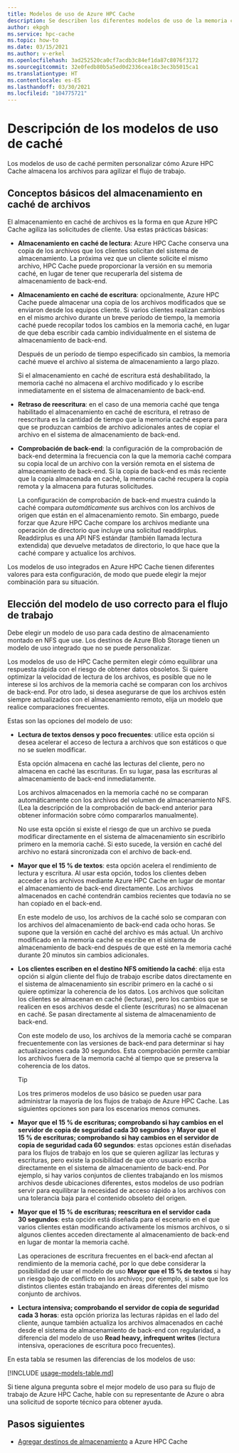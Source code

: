 ```yaml
---
title: Modelos de uso de Azure HPC Cache
description: Se describen los diferentes modelos de uso de la memoria caché y cómo elegir entre ellos para establecer el almacenamiento en caché de solo lectura o de lectura/escritura, así como controlar otras opciones de almacenamiento en caché
author: ekpgh
ms.service: hpc-cache
ms.topic: how-to
ms.date: 03/15/2021
ms.author: v-erkel
ms.openlocfilehash: 3ad252520ca0cf7acdb3c84ef1da87c8076f3172
ms.sourcegitcommit: 32e0fedb80b5a5ed0d2336cea18c3ec3b5015ca1
ms.translationtype: HT
ms.contentlocale: es-ES
ms.lasthandoff: 03/30/2021
ms.locfileid: "104775721"
---
```

# <a name="understand-cache-usage-models"></a>Descripción de los modelos de uso de caché

Los modelos de uso de caché permiten personalizar cómo Azure HPC Cache almacena los archivos para agilizar el flujo de trabajo.

## <a name="basic-file-caching-concepts"></a>Conceptos básicos del almacenamiento en caché de archivos

El almacenamiento en caché de archivos es la forma en que Azure HPC Cache agiliza las solicitudes de cliente. Usa estas prácticas básicas:

* **Almacenamiento en caché de lectura**: Azure HPC Cache conserva una copia de los archivos que los clientes solicitan del sistema de almacenamiento. La próxima vez que un cliente solicite el mismo archivo, HPC Cache puede proporcionar la versión en su memoria caché, en lugar de tener que recuperarla del sistema de almacenamiento de back-end.

* **Almacenamiento en caché de escritura**: opcionalmente, Azure HPC Cache puede almacenar una copia de los archivos modificados que se enviaron desde los equipos cliente. Si varios clientes realizan cambios en el mismo archivo durante un breve período de tiempo, la memoria caché puede recopilar todos los cambios en la memoria caché, en lugar de que deba escribir cada cambio individualmente en el sistema de almacenamiento de back-end.

  Después de un período de tiempo especificado sin cambios, la memoria caché mueve el archivo al sistema de almacenamiento a largo plazo.

  Si el almacenamiento en caché de escritura está deshabilitado, la memoria caché no almacena el archivo modificado y lo escribe inmediatamente en el sistema de almacenamiento de back-end.

* **Retraso de reescritura**: en el caso de una memoria caché que tenga habilitado el almacenamiento en caché de escritura, el retraso de reescritura es la cantidad de tiempo que la memoria caché espera para que se produzcan cambios de archivo adicionales antes de copiar el archivo en el sistema de almacenamiento de back-end.

* **Comprobación de back-end**: la configuración de la comprobación de back-end determina la frecuencia con la que la memoria caché compara su copia local de un archivo con la versión remota en el sistema de almacenamiento de back-end. Si la copia de back-end es más reciente que la copia almacenada en caché, la memoria caché recupera la copia remota y la almacena para futuras solicitudes.

  La configuración de comprobación de back-end muestra cuándo la caché compara *automáticamente* sus archivos con los archivos de origen que están en el almacenamiento remoto. Sin embargo, puede forzar que Azure HPC Cache compare los archivos mediante una operación de directorio que incluye una solicitud readdirplus. Readdirplus es una API NFS estándar (también llamada lectura extendida) que devuelve metadatos de directorio, lo que hace que la caché compare y actualice los archivos.

Los modelos de uso integrados en Azure HPC Cache tienen diferentes valores para esta configuración, de modo que puede elegir la mejor combinación para su situación.

## <a name="choose-the-right-usage-model-for-your-workflow"></a>Elección del modelo de uso correcto para el flujo de trabajo

Debe elegir un modelo de uso para cada destino de almacenamiento montado en NFS que use. Los destinos de Azure Blob Storage tienen un modelo de uso integrado que no se puede personalizar.

Los modelos de uso de HPC Cache permiten elegir cómo equilibrar una respuesta rápida con el riesgo de obtener datos obsoletos. Si quiere optimizar la velocidad de lectura de los archivos, es posible que no le interese si los archivos de la memoria caché se comparan con los archivos de back-end. Por otro lado, si desea asegurarse de que los archivos estén siempre actualizados con el almacenamiento remoto, elija un modelo que realice comparaciones frecuentes.

Estas son las opciones del modelo de uso:

* **Lectura de textos densos y poco frecuentes**: utilice esta opción si desea acelerar el acceso de lectura a archivos que son estáticos o que no se suelen modificar.

  Esta opción almacena en caché las lecturas del cliente, pero no almacena en caché las escrituras. En su lugar, pasa las escrituras al almacenamiento de back-end inmediatamente.
  
  Los archivos almacenados en la memoria caché no se comparan automáticamente con los archivos del volumen de almacenamiento NFS. (Lea la descripción de la comprobación de back-end anterior para obtener información sobre cómo compararlos manualmente).

  No use esta opción si existe el riesgo de que un archivo se pueda modificar directamente en el sistema de almacenamiento sin escribirlo primero en la memoria caché. Si esto sucede, la versión en caché del archivo no estará sincronizada con el archivo de back-end.

* **Mayor que el 15 % de textos**: esta opción acelera el rendimiento de lectura y escritura. Al usar esta opción, todos los clientes deben acceder a los archivos mediante Azure HPC Cache en lugar de montar el almacenamiento de back-end directamente. Los archivos almacenados en caché contendrán cambios recientes que todavía no se han copiado en el back-end.

  En este modelo de uso, los archivos de la caché solo se comparan con los archivos del almacenamiento de back-end cada ocho horas. Se supone que la versión en caché del archivo es más actual. Un archivo modificado en la memoria caché se escribe en el sistema de almacenamiento de back-end después de que esté en la memoria caché durante 20 minutos<!-- an hour --> sin cambios adicionales.

* **Los clientes escriben en el destino NFS omitiendo la caché**: elija esta opción si algún cliente del flujo de trabajo escribe datos directamente en el sistema de almacenamiento sin escribir primero en la caché o si quiere optimizar la coherencia de los datos. Los archivos que solicitan los clientes se almacenan en caché (lecturas), pero los cambios que se realicen en esos archivos desde el cliente (escrituras) no se almacenan en caché. Se pasan directamente al sistema de almacenamiento de back-end.

  Con este modelo de uso, los archivos de la memoria caché se comparan frecuentemente con las versiones de back-end para determinar si hay actualizaciones cada 30 segundos. Esta comprobación permite cambiar los archivos fuera de la memoria caché al tiempo que se preserva la coherencia de los datos.

  > [!TIP]
  > Los tres primeros modelos de uso básico se pueden usar para administrar la mayoría de los flujos de trabajo de Azure HPC Cache. Las siguientes opciones son para los escenarios menos comunes.

* **Mayor que el 15 % de escrituras; comprobando si hay cambios en el servidor de copia de seguridad cada 30 segundos** y **Mayor que el 15 % de escrituras; comprobando si hay cambios en el servidor de copia de seguridad cada 60 segundos**: estas opciones están diseñadas para los flujos de trabajo en los que se quieren agilizar las lecturas y escrituras, pero existe la posibilidad de que otro usuario escriba directamente en el sistema de almacenamiento de back-end. Por ejemplo, si hay varios conjuntos de clientes trabajando en los mismos archivos desde ubicaciones diferentes, estos modelos de uso podrían servir para equilibrar la necesidad de acceso rápido a los archivos con una tolerancia baja para el contenido obsoleto del origen.

* **Mayor que el 15 % de escrituras; reescritura en el servidor cada 30 segundos**: esta opción está diseñada para el escenario en el que varios clientes están modificando activamente los mismos archivos, o si algunos clientes acceden directamente al almacenamiento de back-end en lugar de montar la memoria caché.

  Las operaciones de escritura frecuentes en el back-end afectan al rendimiento de la memoria caché, por lo que debe considerar la posibilidad de usar el modelo de uso **Mayor que el 15 % de textos** si hay un riesgo bajo de conflicto en los archivos; por ejemplo, si sabe que los distintos clientes están trabajando en áreas diferentes del mismo conjunto de archivos.

* **Lectura intensiva; comprobando el servidor de copia de seguridad cada 3 horas**: esta opción prioriza las lecturas rápidas en el lado del cliente, aunque también actualiza los archivos almacenados en caché desde el sistema de almacenamiento de back-end con regularidad, a diferencia del modelo de uso **Read heavy, infrequent writes** (lectura intensiva, operaciones de escritura poco frecuentes).

En esta tabla se resumen las diferencias de los modelos de uso:

[!INCLUDE [usage-models-table.md](includes/usage-models-table.md)]

Si tiene alguna pregunta sobre el mejor modelo de uso para su flujo de trabajo de Azure HPC Cache, hable con su representante de Azure o abra una solicitud de soporte técnico para obtener ayuda.

## <a name="next-steps"></a>Pasos siguientes

* [Agregar destinos de almacenamiento](hpc-cache-add-storage.md) a Azure HPC Cache
